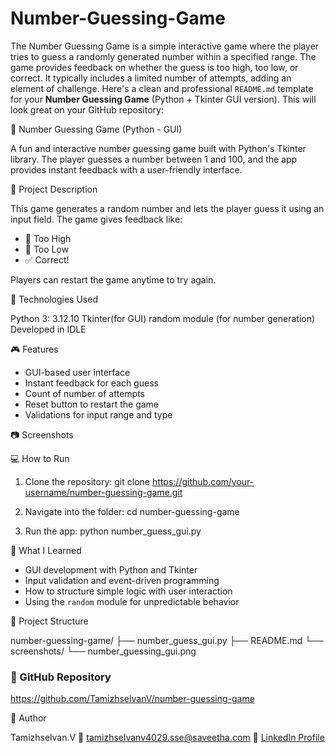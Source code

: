 # Number-Guessing-Game
The Number Guessing Game is a simple interactive game where the player tries to guess a randomly generated number within a specified range. The game provides feedback on whether the guess is too high, too low, or correct. It typically includes a limited number of attempts, adding an element of challenge. 
Here's a clean and professional `README.md` template for your **Number Guessing Game** (Python + Tkinter GUI version). This will look great on your GitHub repository:

🎯 Number Guessing Game (Python - GUI)

A fun and interactive number guessing game built with Python's Tkinter library. The player guesses a number between 1 and 100, and the app provides instant feedback with a user-friendly interface.

🧠 Project Description

This game generates a random number and lets the player guess it using an input field.
The game gives feedback like:

* 🔼 Too High
* 🔽 Too Low
* ✅ Correct!

Players can restart the game anytime to try again.

 🧰 Technologies Used

Python 3: 3.12.10
Tkinter(for GUI)
random module (for number generation)
Developed in IDLE

🎮 Features

* GUI-based user interface
* Instant feedback for each guess
* Count of number of attempts
* Reset button to restart the game
* Validations for input range and type

📷 Screenshots



💻 How to Run

1. Clone the repository:
   git clone https://github.com/your-username/number-guessing-game.git

2. Navigate into the folder:
   cd number-guessing-game

3. Run the app:
   python number_guess_gui.py


🧠 What I Learned

* GUI development with Python and Tkinter
* Input validation and event-driven programming
* How to structure simple logic with user interaction
* Using the `random` module for unpredictable behavior

 📁 Project Structure


number-guessing-game/
├── number_guess_gui.py
├── README.md
└── screenshots/
    └── number_guessing_gui.png

### 🔗 GitHub Repository


https://github.com/TamizhselvanV/number-guessing-game



🙋 Author

Tamizhselvan.V
📧 [tamizhselvanv4029.sse@saveetha.com](mailto:tamizhselvanv4029.sse@saveetha.com)
🔗 [LinkedIn Profile](https://www.linkedin.com/in/ragul-v-185890323?utm_source=share&utm_campaign=share_via&utm_content=profile&utm_medium=android_app)


